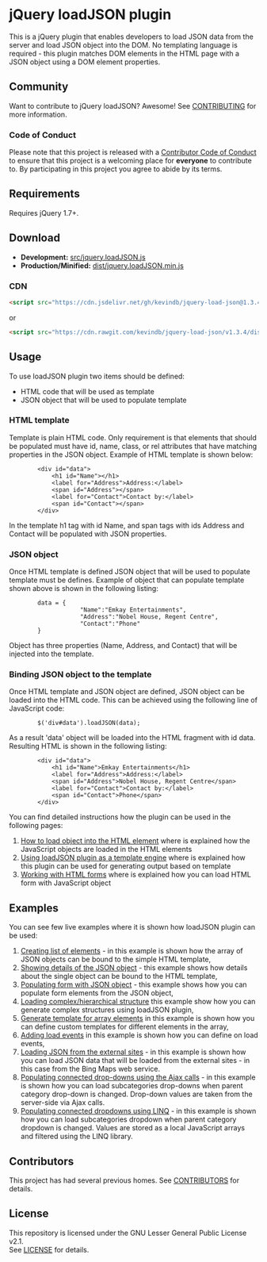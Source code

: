 # jQuery loadJSON plugin
This is a jQuery plugin that enables developers to load JSON data from the server and load JSON object into the DOM. No templating language is required - this plugin matches DOM elements in the HTML page with a JSON object using a DOM element properties.

## Community
Want to contribute to jQuery loadJSON? Awesome! See [CONTRIBUTING](CONTRIBUTING.md) for more information.

### Code of Conduct
Please note that this project is released with a [Contributor Code of Conduct](CODE_OF_CONDUCT.md) to ensure that this project is a welcoming place for **everyone** to contribute to. By participating in this project you agree to abide by its terms.

## Requirements
Requires jQuery 1.7+.

## Download
* **Development:** [src/jquery.loadJSON.js](https://github.com/kevindb/jquery-load-json/blob/master/src/jquery.loadJSON.js)
* **Production/Minified:** [dist/jquery.loadJSON.min.js](https://github.com/kevindb/jquery-load-json/blob/master/dist/jquery.form.min.js)

### CDN
```html
<script src="https://cdn.jsdelivr.net/gh/kevindb/jquery-load-json@1.3.4/dist/jquery.loadJSON.min.js" integrity="sha384-ivtX4sn4dcdfHiO4e0/956wIQSerxsy2QZ6EHzdCVLlyGYYjSb8bqdxKY8IsfDGh" crossorigin="anonymous"></script>
```
or
```html
<script src="https://cdn.rawgit.com/kevindb/jquery-load-json/v1.3.4/dist/jquery.loadJSON.min.js" integrity="sha384-ivtX4sn4dcdfHiO4e0/956wIQSerxsy2QZ6EHzdCVLlyGYYjSb8bqdxKY8IsfDGh" crossorigin="anonymous"></script>
```

## Usage
To use loadJSON plugin two items should be defined:
  * HTML code that will be used as template
  * JSON object that will be used to populate template

### HTML template
Template is plain HTML code. Only requirement is that elements that should be populated must have id, name, class, or rel attributes that have matching properties in the JSON object. Example of HTML template is shown below:
```
		<div id="data">
			<h1 id="Name"></h1>
			<label for="Address">Address:</label>
			<span id="Address"></span>	
			<label for="Contact">Contact by:</label>
			<span id="Contact"></span>
		</div>
```

In the template h1 tag with id Name, and span tags with ids Address and Contact will be populated with JSON properties.

### JSON object
Once HTML template is defined JSON object that will be used to populate template must be defines. Example of object that can populate template shown above is shown in the following listing:
```
		data = {
					"Name":"Emkay Entertainments",
					"Address":"Nobel House, Regent Centre",
					"Contact":"Phone"
		}  
```
Object has three properties (Name, Address, and Contact) that will be injected into the template.

### Binding JSON object to the template
Once HTML template and JSON object are defined, JSON object can be loaded into the HTML code. This can be achieved using the following line of JavaScript code:
```
		$('div#data').loadJSON(data);
```
As a result 'data' object will be loaded into the HTML fragment with id data. Resulting HTML is shown in the following listing:
```
		<div id="data">
			<h1 id="Name">Emkay Entertainments</h1>
			<label for="Address">Address:</label>
			<span id="Address">Nobel House, Regent Centre</span>	
			<label for="Contact">Contact by:</label>
			<span id="Contact">Phone</span>
		</div>
```

You can find detailed instructions how the plugin can be used in the following pages:
  1. [How to load object into the HTML element](https://github.com/kevindb/jquery-load-json/wiki/LoadingHTMLElements) where is explained how the JavaScript objects are loaded in the HTML elements
  1. [Using loadJSON plugin as a template engine](https://github.com/kevindb/jquery-load-json/wiki/HTMLTemplate) where is explained how this plugin can be used for generating output based on template
  1. [Working with HTML forms](https://github.com/kevindb/jquery-load-json/wiki/WorkingWithFormElements) where is explained how you can load HTML form with JavaScript object

## Examples
You can see few live examples where it is shown how loadJSON plugin can be used:
  1. [Creating list of elements](examples/list.html) - in this example is shown how the array of JSON objects can be bound to the simple HTML template,
  1. [Showing details of the JSON object](examples/details.html?ID=17) - this example shows how details about the single object can be bound to the HTML template,
  1. [Populating form with JSON object](examples/edit.html?ID=17) - this example shows how you can populate form elements from the JSON object,
  1. [Loading complex/hierarchical structure](examples/hierarchy.html) this example show how you can generate complex structures using loadJSON plugin,
  1. [Generate template for array elements](examples/array.html) in this example is shown how you can define custom templates for different elements in the array,
  1. [Adding load events](examples/events.html) in this example is shown how you can define on load events,
  1. [Loading JSON from the external sites](examples/BingMapsSearch.html) - in this example is shown how you can load JSON data that will be loaded from the external sites - in this case from the Bing Maps web service.
  1. [Populating connected drop-downs  using the Ajax calls](examples/categories-ajax.html) - in this example is shown how you can load subcategories drop-downs when parent category drop-down is changed. Drop-down values are taken from the server-side via Ajax calls.
  1. [Populating connected dropdowns using LINQ](examples/linq.html) - in this example is shown how you can load subcategories dropdown when parent category dropdown is changed. Values are stored as a local JavaScript arrays and filtered using the LINQ library.

## Contributors
This project has had several previous homes.
See [CONTRIBUTORS](CONTRIBUTORS.md) for details.

## License

This repository is licensed under the GNU Lesser General Public License v2.1.  
See [LICENSE](LICENSE.md) for details.
